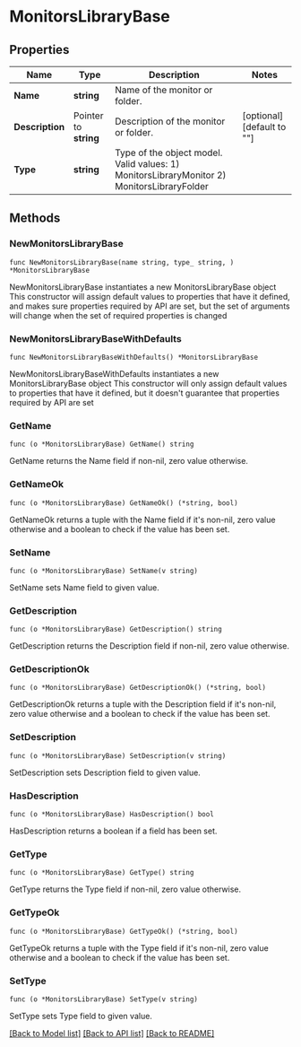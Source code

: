 # MonitorsLibraryBase

## Properties

Name | Type | Description | Notes
------------ | ------------- | ------------- | -------------
**Name** | **string** | Name of the monitor or folder. | 
**Description** | Pointer to **string** | Description of the monitor or folder. | [optional] [default to ""]
**Type** | **string** | Type of the object model. Valid values:   1) MonitorsLibraryMonitor   2) MonitorsLibraryFolder | 

## Methods

### NewMonitorsLibraryBase

`func NewMonitorsLibraryBase(name string, type_ string, ) *MonitorsLibraryBase`

NewMonitorsLibraryBase instantiates a new MonitorsLibraryBase object
This constructor will assign default values to properties that have it defined,
and makes sure properties required by API are set, but the set of arguments
will change when the set of required properties is changed

### NewMonitorsLibraryBaseWithDefaults

`func NewMonitorsLibraryBaseWithDefaults() *MonitorsLibraryBase`

NewMonitorsLibraryBaseWithDefaults instantiates a new MonitorsLibraryBase object
This constructor will only assign default values to properties that have it defined,
but it doesn't guarantee that properties required by API are set

### GetName

`func (o *MonitorsLibraryBase) GetName() string`

GetName returns the Name field if non-nil, zero value otherwise.

### GetNameOk

`func (o *MonitorsLibraryBase) GetNameOk() (*string, bool)`

GetNameOk returns a tuple with the Name field if it's non-nil, zero value otherwise
and a boolean to check if the value has been set.

### SetName

`func (o *MonitorsLibraryBase) SetName(v string)`

SetName sets Name field to given value.


### GetDescription

`func (o *MonitorsLibraryBase) GetDescription() string`

GetDescription returns the Description field if non-nil, zero value otherwise.

### GetDescriptionOk

`func (o *MonitorsLibraryBase) GetDescriptionOk() (*string, bool)`

GetDescriptionOk returns a tuple with the Description field if it's non-nil, zero value otherwise
and a boolean to check if the value has been set.

### SetDescription

`func (o *MonitorsLibraryBase) SetDescription(v string)`

SetDescription sets Description field to given value.

### HasDescription

`func (o *MonitorsLibraryBase) HasDescription() bool`

HasDescription returns a boolean if a field has been set.

### GetType

`func (o *MonitorsLibraryBase) GetType() string`

GetType returns the Type field if non-nil, zero value otherwise.

### GetTypeOk

`func (o *MonitorsLibraryBase) GetTypeOk() (*string, bool)`

GetTypeOk returns a tuple with the Type field if it's non-nil, zero value otherwise
and a boolean to check if the value has been set.

### SetType

`func (o *MonitorsLibraryBase) SetType(v string)`

SetType sets Type field to given value.



[[Back to Model list]](../README.md#documentation-for-models) [[Back to API list]](../README.md#documentation-for-api-endpoints) [[Back to README]](../README.md)


